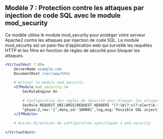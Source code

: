 ## Modèle 7 : Protection contre les attaques par injection de code SQL avec le module mod_security

Ce modèle utilise le module mod_security pour protéger votre serveur Apache2 contre les attaques par injection de code SQL. Le module mod_security est un pare-feu d'application web qui surveille les requêtes HTTP et les filtre en fonction de règles de sécurité pour bloquer les attaques.

```apache
<VirtualHost *:80>
    ServerName example.com
    DocumentRoot /var/www/html
    
    # Activer le module mod_security
    <IfModule mod_security.c>
        SecRuleEngine On
        
        # Configuration des règles de sécurité pour bloquer les attaques par injection de code SQL
        SecRule REQUEST_URI|ARGS|REQUEST_HEADERS "(?:\b(?:s(?:elect\b.+from|(?:trun|upd)ate)\b|\b(?:inser|delet)e\b.+into|union.+select)\b|drop\b(?:\s*(?:database|table|column)\s*|user\s*)\b|alter\b.+table\s*(?:user\s*|admin\s*)\b|\bcreate\b(?:\s*(?:database|table|index)\s*|user\s*)\b)\b)" \
        "phase:2,rev:'1',deny,id:'100001',log,msg:'Possible SQL injection attack'"
    </IfModule>
    
    # Autres directives de configuration spécifiques à mod_security
    
</VirtualHost>
